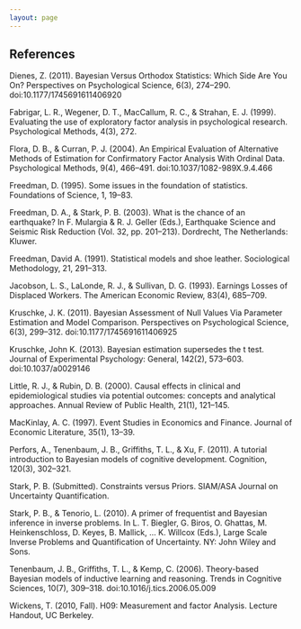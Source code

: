 ```yaml
---
layout: page
---
```

References
----------

Dienes, Z. (2011). Bayesian Versus Orthodox Statistics: Which Side Are You On? Perspectives on Psychological Science, 6(3), 274–290. doi:10.1177/1745691611406920

Fabrigar, L. R., Wegener, D. T., MacCallum, R. C., & Strahan, E. J. (1999). Evaluating the use of exploratory factor analysis in psychological research. Psychological Methods, 4(3), 272.

Flora, D. B., & Curran, P. J. (2004). An Empirical Evaluation of Alternative Methods of Estimation for Confirmatory Factor Analysis With Ordinal Data. Psychological Methods, 9(4), 466–491. doi:10.1037/1082-989X.9.4.466

Freedman, D. (1995). Some issues in the foundation of statistics. Foundations of Science, 1, 19–83.

Freedman, D. A., & Stark, P. B. (2003). What is the chance of an earthquake? In F. Mulargia & R. J. Geller (Eds.), Earthquake Science and Seismic Risk Reduction (Vol. 32, pp. 201–213). Dordrecht, The Netherlands: Kluwer.

Freedman, David A. (1991). Statistical models and shoe leather. Sociological Methodology, 21, 291–313.

Jacobson, L. S., LaLonde, R. J., & Sullivan, D. G. (1993). Earnings Losses of Displaced Workers. The American Economic Review, 83(4), 685–709.

Kruschke, J. K. (2011). Bayesian Assessment of Null Values Via Parameter Estimation and Model Comparison. Perspectives on Psychological Science, 6(3), 299–312. doi:10.1177/1745691611406925

Kruschke, John K. (2013). Bayesian estimation supersedes the t test. Journal of Experimental Psychology: General, 142(2), 573–603. doi:10.1037/a0029146

Little, R. J., & Rubin, D. B. (2000). Causal effects in clinical and epidemiological studies via potential outcomes: concepts and analytical approaches. Annual Review of Public Health, 21(1), 121–145.

MacKinlay, A. C. (1997). Event Studies in Economics and Finance. Journal of Economic Literature, 35(1), 13–39.

Perfors, A., Tenenbaum, J. B., Griffiths, T. L., & Xu, F. (2011). A tutorial introduction to Bayesian models of cognitive development. Cognition, 120(3), 302–321.

Stark, P. B. (Submitted). Constraints versus Priors. SIAM/ASA Journal on Uncertainty Quantification.

Stark, P. B., & Tenorio, L. (2010). A primer of frequentist and Bayesian inference in inverse problems. In L. T. Biegler, G. Biros, O. Ghattas, M. Heinkenschloss, D. Keyes, B. Mallick, … K. Willcox (Eds.), Large Scale Inverse Problems and Quantification of Uncertainty. NY: John Wiley and Sons.

Tenenbaum, J. B., Griffiths, T. L., & Kemp, C. (2006). Theory-based Bayesian models of inductive learning and reasoning. Trends in Cognitive Sciences, 10(7), 309–318. doi:10.1016/j.tics.2006.05.009

Wickens, T. (2010, Fall). H09: Measurement and factor Analysis. Lecture Handout, UC Berkeley.
